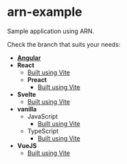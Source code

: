 # arn-example
Sample application using ARN.

Check the branch that suits your needs:
- [**Angular**](https://github.com/Arianee/arn-example/tree/angular)
- **React**
  - [Built using Vite](https://github.com/Arianee/arn-example/tree/react_vite)
  - **Preact**
    - [Built using Vite](https://github.com/Arianee/arn-example/tree/preact_vite)
- **Svelte**
  - [Built using Vite](https://github.com/Arianee/arn-example/tree/svelte_vite)
- **vanilla**
  - JavaScript
    - [Built using Vite](https://github.com/Arianee/arn-example/tree/ts_vite)
  - TypeScript
    - [Built using Vite](https://github.com/Arianee/arn-example/tree/js_vite)
- **VueJS**
  - [Built using Vite](https://github.com/Arianee/arn-example/tree/vue_vite)
